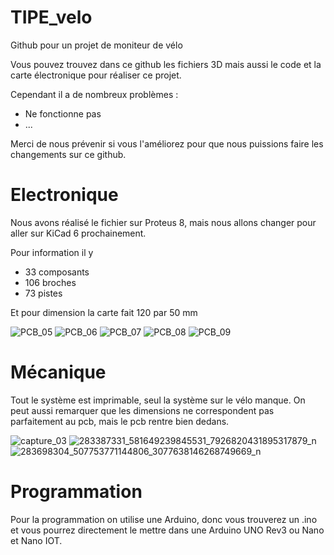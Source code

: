# TIPE_velo
Github pour un projet de moniteur de vélo

Vous pouvez trouvez dans ce github les fichiers 3D mais aussi le code et la carte électronique pour réaliser ce projet.

Cependant il a de nombreux problèmes :
- Ne fonctionne pas
- ...

Merci de nous prévenir si vous l'améliorez pour que nous puissions faire les changements sur ce github.

# Electronique

Nous avons réalisé le fichier sur Proteus 8, mais nous allons changer pour aller sur KiCad 6 prochainement.

Pour information il y
* 33 composants
* 106 broches
* 73 pistes

Et pour dimension la carte fait 120 par 50 mm

![PCB_05](https://user-images.githubusercontent.com/82095000/171023283-3f638827-5817-49fa-95da-870a33fd5c8f.PNG)
![PCB_06](https://user-images.githubusercontent.com/82095000/171023294-ed7258f2-1c34-4ab1-80ad-25001a95b0ad.PNG)
![PCB_07](https://user-images.githubusercontent.com/82095000/171023308-e925ce59-5ca9-40c4-a1b5-549340a6922c.PNG)
![PCB_08](https://user-images.githubusercontent.com/82095000/171023313-130fa8d6-278e-446e-95b8-de201aebe5d3.PNG)
![PCB_09](https://user-images.githubusercontent.com/82095000/171023317-59b23f8d-373e-459e-aa38-fee5b0cfaaab.PNG)

# Mécanique

Tout le système est imprimable, seul la système sur le vélo manque.
On peut aussi remarquer que les dimensions ne correspondent pas parfaitement au pcb, mais le pcb rentre bien dedans.

![capture_03](https://user-images.githubusercontent.com/82095000/171023097-37dd929b-3029-41db-a78b-3db449f6c87f.PNG)
![283387331_581649239845531_7926820431895317879_n](https://user-images.githubusercontent.com/82095000/171023463-38d71f0b-c0e9-4054-8725-a473b50424af.jpg)
![283698304_507753771144806_3077638146268749669_n](https://user-images.githubusercontent.com/82095000/171023469-227c554c-697f-4405-9c35-a87aaa4ed0a4.jpg)

# Programmation

Pour la programmation on utilise une Arduino, donc vous trouverez un .ino et vous pourrez directement le mettre dans une Arduino UNO Rev3 ou Nano et Nano IOT.

